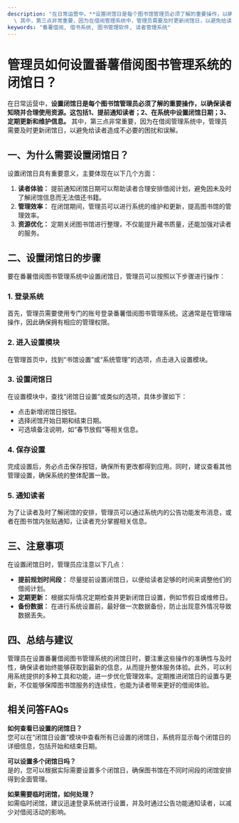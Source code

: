 ```yaml
---
description: "在日常运营中，**设置闭馆日是每个图书馆管理员必须了解的重要操作，以确保读者知晓并合理使用资源。这包括1、提前通知读者；2、在系统中设置闭馆日期；3、定期更新和维护信息。**\
  \ 其中，第三点非常重要，因为在借阅管理系统中，管理员需要及时更新闭馆日，以避免给读者造成不必要的困扰和误解。"
keywords: "番薯借阅, 借书系统, 图书管理软件, 读者管理系统"
---
```

# 管理员如何设置番薯借阅图书管理系统的闭馆日？

在日常运营中，**设置闭馆日是每个图书馆管理员必须了解的重要操作，以确保读者知晓并合理使用资源。这包括1、提前通知读者；2、在系统中设置闭馆日期；3、定期更新和维护信息。** 其中，第三点非常重要，因为在借阅管理系统中，管理员需要及时更新闭馆日，以避免给读者造成不必要的困扰和误解。

## **一、为什么需要设置闭馆日？**

设置闭馆日具有重要意义，主要体现在以下几个方面：

1. **读者体验：** 提前通知闭馆日期可以帮助读者合理安排借阅计划，避免因未及时了解闭馆信息而无法借还书籍。
2. **管理效率：** 在闭馆期间，管理员可以进行系统的维护和更新，提高图书馆的管理效率。
3. **资源优化：** 定期关闭图书馆进行整理，不仅能提升藏书质量，还能加强对读者的服务。

## **二、设置闭馆日的步骤**

要在番薯借阅图书管理系统中设置闭馆日，管理员可以按照以下步骤进行操作：

### **1. 登录系统**

首先，管理员需要使用专门的账号登录番薯借阅图书管理系统。这通常是在管理端操作，因此确保拥有相应的管理权限。

### **2. 进入设置模块**

在管理首页中，找到“书馆设置”或“系统管理”的选项，点击进入设置模块。

### **3. 设置闭馆日**

在设置模块中，查找“闭馆日设置”或类似的选项，具体步骤如下：

- 点击新增闭馆日按钮。
- 选择闭馆开始日期和结束日期。
- 可选填备注说明，如“春节放假”等相关信息。

### **4. 保存设置**

完成设置后，务必点击保存按钮，确保所有更改都得到应用。同时，建议查看其他管理设置，确保系统的整体配置一致。

### **5. 通知读者**

为了让读者及时了解闭馆的安排，管理员可以通过系统内的公告功能发布消息，或者在图书馆内张贴通知，让读者充分掌握相关信息。

## **三、注意事项**

在设置闭馆日时，管理员应注意以下几点：

- **提前规划时间段：** 尽量提前设置闭馆日，以便给读者足够的时间来调整他们的借阅计划。
- **定期更新：** 根据实际情况定期检查并更新闭馆日设置，例如节假日或维修日。
- **备份数据：** 在进行系统设置前，最好做一次数据备份，防止出现意外情况导致数据丢失。

## **四、总结与建议**

管理员在设置番薯借阅图书管理系统的闭馆日时，要注重这些操作的准确性与及时性，确保读者始终能够获取到最新的信息，从而提升整体服务体验。此外，可以利用系统提供的多种工具和功能，进一步优化管理效率。定期推进闭馆日的设置与更新，不仅能够保障图书馆服务的连续性，也能为读者带来更好的借阅体验。

## **相关问答FAQs**

**如何查看已设置的闭馆日？**  
您可以在“闭馆日设置”模块中查看所有已设置的闭馆日，系统将显示每个闭馆日的详细信息，包括开始和结束日期。

**可以设置多个闭馆日吗？**  
是的，您可以根据实际需要设置多个闭馆日，确保图书馆在不同时间段的闭馆安排得到全面管理。

**如果需要临时闭馆，如何处理？**  
如需临时闭馆，建议迅速登录系统进行设置，并及时通过公告功能通知读者，以减少对借阅活动的影响。
